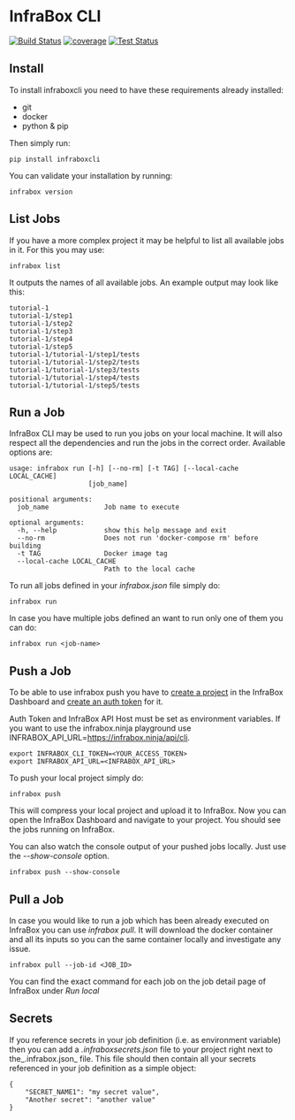# InfraBox CLI
[![Build Status](https://infrabox.ninja/api/v1/project/6055cd3b-f37f-48a1-bc04-010b2e2aeb68/state.svg)](https://infrabox.ninja/dashboard/#/project/ib-cli)
[![coverage](https://infrabox.ninja/api/v1/project/6055cd3b-f37f-48a1-bc04-010b2e2aeb68/badge.svg?subject=coverage&job_name=pyinfrabox)](https://infrabox.ninja/dashboard/#/project/ib-cli)
[![Test Status](https://infrabox.ninja/api/v1/project/6055cd3b-f37f-48a1-bc04-010b2e2aeb68/tests.svg)](https://infrabox.ninja/dashboard/#/project/ib-cli)

## Install
To install infraboxcli you need to have these requirements already installed:

- git
- docker
- python & pip

Then simply run:

    pip install infraboxcli

You can validate your installation by running:

    infrabox version

## List Jobs
If you have a more complex project it may be helpful to list all available jobs in it. For this you may use:

    infrabox list

It outputs the names of all available jobs. An example output may look like this:

    tutorial-1
    tutorial-1/step1
    tutorial-1/step2
    tutorial-1/step3
    tutorial-1/step4
    tutorial-1/step5
    tutorial-1/tutorial-1/step1/tests
    tutorial-1/tutorial-1/step2/tests
    tutorial-1/tutorial-1/step3/tests
    tutorial-1/tutorial-1/step4/tests
    tutorial-1/tutorial-1/step5/tests

## Run a Job
InfraBox CLI may be used to run you jobs on your local machine. It will also respect all the dependencies and run the jobs in the correct order. Available options are:

	usage: infrabox run [-h] [--no-rm] [-t TAG] [--local-cache LOCAL_CACHE]
						[job_name]

	positional arguments:
	  job_name              Job name to execute

	optional arguments:
	  -h, --help            show this help message and exit
	  --no-rm               Does not run 'docker-compose rm' before building
	  -t TAG                Docker image tag
	  --local-cache LOCAL_CACHE
							Path to the local cache

To run all jobs defined in your _infrabox.json_ file simply do:

    infrabox run


In case you have multiple jobs defined an want to run only one of them you can do:

    infrabox run <job-name>

## Push a Job
To be able to use infrabox push you have to [create a project](https://infrabox.ninja/docs/#create-upload-project) in the InfraBox Dashboard and [create an auth token](https://infrabox.ninja/docs/#create-auth-token) for it.

Auth Token and InfraBox API Host must be set as environment variables. If you want to use the infrabox.ninja playground use INFRABOX_API_URL=https://infrabox.ninja/api/cli.

    export INFRABOX_CLI_TOKEN=<YOUR_ACCESS_TOKEN>
    export INFRABOX_API_URL=<INFRABOX_API_URL>

To push your local project simply do:

    infrabox push

This will compress your local project and upload it to InfraBox. Now you can open the InfraBox Dashboard and navigate to your project. You should see the jobs running on InfraBox.

You can also watch the console output of your pushed jobs locally. Just use the _--show-console_ option.

    infrabox push --show-console

## Pull a Job
In case you would like to run a job which has been already executed on InfraBox you can use _infrabox pull_. It will download the docker container and all its inputs so you can the same container locally and investigate any issue.

    infrabox pull --job-id <JOB_ID>

You can find the exact command for each job on the job detail page of InfraBox under _Run local_

## Secrets
If you reference secrets in your job definition (i.e. as environment variable) then you can add a _.infraboxsecrets.json_ file to your project right next to the_.infrabox.json_ file. This file should then contain all your secrets referenced in your job definition as a simple object:

    {
        "SECRET_NAME1": "my secret value",
        "Another secret": "another value"
    }

[InfraBoxImage]: https://infrabox.net/logo.png
[website]: https://infrabox.net
